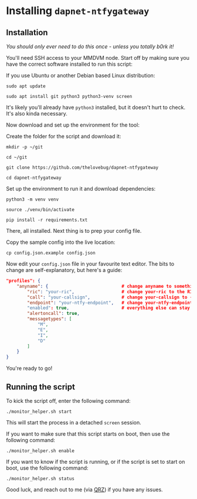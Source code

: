 # Installing `dapnet-ntfygateway`

## Installation

*You should only ever need to do this once - unless you totally b0rk it!*

You'll need SSH access to your MMDVM node. Start off by making sure you have the correct software installed to run this script:

If you use Ubuntu or another Debian based Linux distribution:

```shell
sudo apt update
```

```shell
sudo apt install git python3 python3-venv screen
```

It's likely you'll already have `python3` installed, but it doesn't hurt to check.  It's also kinda necessary.

Now download and set up the environment for the tool:

Create the folder for the script and download it:

```shell
mkdir -p ~/git
```

```shell
cd ~/git
```

```shell
git clone https://github.com/thelovebug/dapnet-ntfygateway
```

```shell
cd dapnet-ntfygateway
```

Set up the environment to run it and download dependencies:

```shell
python3 -m venv venv
```

```shell
source ./venv/bin/activate
```

```shell
pip install -r requirements.txt
```

There, all installed.  Next thing is to prep your config file.

Copy the sample config into the live location:

```shell
cp config.json.example config.json
```

Now edit your `config.json` file in your favourite text editor.  The bits to change are self-explanatory, but here's a guide:

```json
"profiles": {
    "anyname": {                            # change anyname to something that helps you identify this profile - your DMR ID perhaps?
        "ric": "your-ric",                  # change your-ric to the RIC provided by DAPNET, it's usually a variation on your DMR ID
        "call": "your-callsign",            # change your-callsign to - guess what? - your callsign, case isn't important
        "endpoint": "your-ntfy-endpoint",   # change your-ntfy-endpoint, it'll start with https://ntfy.sh/ - check that website for info
        "enabled": true,                    # everything else can stay as is for now
        "alertoncall": true,
        "messagetypes": [
            "M",
            "E",
            "I",
            "D"
        ]
    }
}
```

You're ready to go!

## Running the script

To kick the script off, enter the following command:

``` shell
./monitor_helper.sh start
```

This will start the process in a detached `screen` session.

If you want to make sure that this script starts on boot, then use the following command:

```shell
./monitor_helper.sh enable
```

If you want to know if the script is running, or if the script is set to start on boot, use the following command:

```shell
./monitor_helper.sh status
```

Good luck, and reach out to me (via [QRZ](https://qrz.com/db/M7TLB)) if you have any issues.

